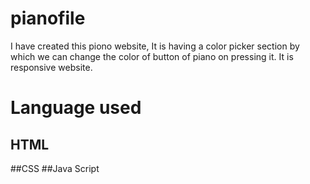 # pianofile
I have created this piono website, It is having a color picker section by which we can change the color of button of piano on pressing it.
It is responsive website.
# Language used
  ## HTML
  ##CSS
  ##Java Script
